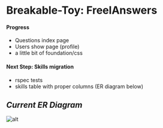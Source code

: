 # Breakable-Toy: FreelAnswers
#### Progress
- Questions index page
- Users show page (profile)
- a little bit of foundation/css

#### Next Step: Skills migration
- rspec tests
- skills table with proper columns (ER diagram below)

## _Current ER Diagram_
![alt](http://i.imgur.com/hSwKPmv.png)
